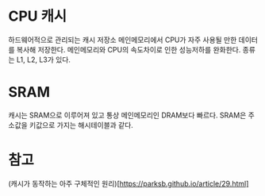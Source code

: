 # CPU 캐시 
하드웨어적으로 관리되는 캐시 저장소
메인메모리에서 CPU가 자주 사용될 만한 데이터를 복사해 저장한다.
메인메모리와 CPU의 속도차이로 인한 성능저하를 완화한다.
종류는 L1, L2, L3가 있다.

# SRAM 
캐시는 SRAM으로 이루어져 있고 통상 메인메모리인 DRAM보다 빠르다. 
SRAM은 주소값을 키값으로 가지는 해시테이블과 같다.

# 참고
(캐시가 동작하는 아주 구체적인 원리)[https://parksb.github.io/article/29.html]